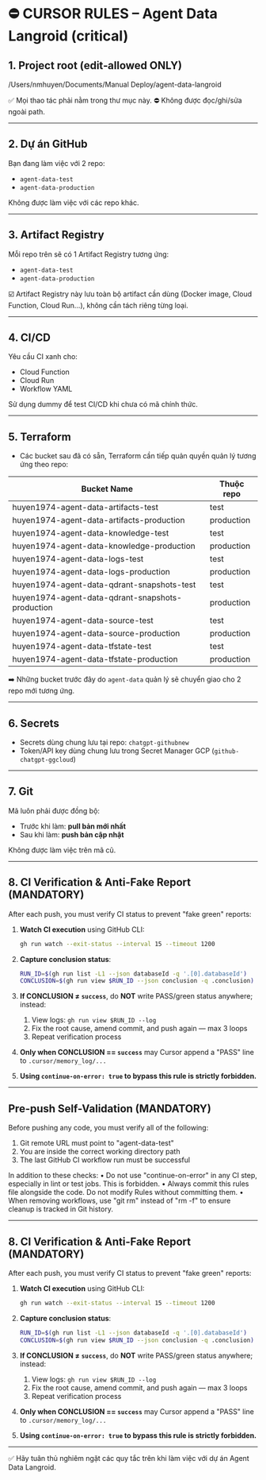 # ⛔ CURSOR RULES – Agent Data Langroid (critical)

## 1. Project root (edit‑allowed ONLY)
/Users/nmhuyen/Documents/Manual Deploy/agent-data-langroid

✅ Mọi thao tác phải nằm trong thư mục này.
⛔ Không được đọc/ghi/sửa ngoài path.

---

## 2. Dự án GitHub
Bạn đang làm việc với 2 repo:
- `agent-data-test`
- `agent-data-production`

Không được làm việc với các repo khác.

---

## 3. Artifact Registry
Mỗi repo trên sẽ có 1 Artifact Registry tương ứng:
- `agent-data-test`
- `agent-data-production`

☑️ Artifact Registry này lưu toàn bộ artifact cần dùng (Docker image, Cloud Function, Cloud Run...), không cần tách riêng từng loại.

---

## 4. CI/CD
Yêu cầu CI xanh cho:
- Cloud Function
- Cloud Run
- Workflow YAML

Sử dụng dummy để test CI/CD khi chưa có mã chính thức.

---

## 5. Terraform
- Các bucket sau đã có sẵn, Terraform cần tiếp quản quyền quản lý tương ứng theo repo:

| Bucket Name                                           | Thuộc repo |
|------------------------------------------------------|------------|
| huyen1974-agent-data-artifacts-test                  | test       |
| huyen1974-agent-data-artifacts-production            | production |
| huyen1974-agent-data-knowledge-test                  | test       |
| huyen1974-agent-data-knowledge-production            | production |
| huyen1974-agent-data-logs-test                       | test       |
| huyen1974-agent-data-logs-production                 | production |
| huyen1974-agent-data-qdrant-snapshots-test           | test       |
| huyen1974-agent-data-qdrant-snapshots-production     | production |
| huyen1974-agent-data-source-test                     | test       |
| huyen1974-agent-data-source-production               | production |
| huyen1974-agent-data-tfstate-test                    | test       |
| huyen1974-agent-data-tfstate-production              | production |

➡️ Những bucket trước đây do `agent-data` quản lý sẽ chuyển giao cho 2 repo mới tương ứng.

---

## 6. Secrets
- Secrets dùng chung lưu tại repo: `chatgpt-githubnew`
- Token/API key dùng chung lưu trong Secret Manager GCP (`github-chatgpt-ggcloud`)

---

## 7. Git
Mã luôn phải được đồng bộ:
- Trước khi làm: **pull bản mới nhất**
- Sau khi làm: **push bản cập nhật**

Không được làm việc trên mã cũ.

---

## 8. CI Verification & Anti-Fake Report (MANDATORY)

After each push, you must verify CI status to prevent "fake green" reports:

1. **Watch CI execution** using GitHub CLI:
   ```bash
   gh run watch --exit-status --interval 15 --timeout 1200
   ```

2. **Capture conclusion status**:
   ```bash
   RUN_ID=$(gh run list -L1 --json databaseId -q '.[0].databaseId')
   CONCLUSION=$(gh run view $RUN_ID --json conclusion -q .conclusion)
   ```

3. **If CONCLUSION ≠ `success`**, do **NOT** write PASS/green status anywhere; instead:
   1. View logs: `gh run view $RUN_ID --log`
   2. Fix the root cause, amend commit, and push again — max 3 loops
   3. Repeat verification process

4. **Only when CONCLUSION == `success`** may Cursor append a "PASS" line to `.cursor/memory_log/...`

5. **Using `continue-on-error: true` to bypass this rule is strictly forbidden.**

---

## Pre-push Self-Validation (MANDATORY)

Before pushing any code, you must verify all of the following:
1. Git remote URL must point to "agent-data-test"
2. You are inside the correct working directory path
3. The last GitHub CI workflow run must be successful

In addition to these checks:
• Do not use "continue-on-error" in any CI step, especially in lint or test jobs. This is forbidden.
• Always commit this rules file alongside the code. Do not modify Rules without committing them.
• When removing workflows, use "git rm" instead of "rm -f" to ensure cleanup is tracked in Git history.

---

## 8. CI Verification & Anti-Fake Report (MANDATORY)

After each push, you must verify CI status to prevent "fake green" reports:

1. **Watch CI execution** using GitHub CLI:
   ```bash
   gh run watch --exit-status --interval 15 --timeout 1200
   ```

2. **Capture conclusion status**:
   ```bash
   RUN_ID=$(gh run list -L1 --json databaseId -q '.[0].databaseId')
   CONCLUSION=$(gh run view $RUN_ID --json conclusion -q .conclusion)
   ```

3. **If CONCLUSION ≠ `success`**, do **NOT** write PASS/green status anywhere; instead:
   1. View logs: `gh run view $RUN_ID --log`
   2. Fix the root cause, amend commit, and push again — max 3 loops
   3. Repeat verification process

4. **Only when CONCLUSION == `success`** may Cursor append a "PASS" line to `.cursor/memory_log/...`

5. **Using `continue-on-error: true` to bypass this rule is strictly forbidden.**

---

✅ Hãy tuân thủ nghiêm ngặt các quy tắc trên khi làm việc với dự án Agent Data Langroid.
